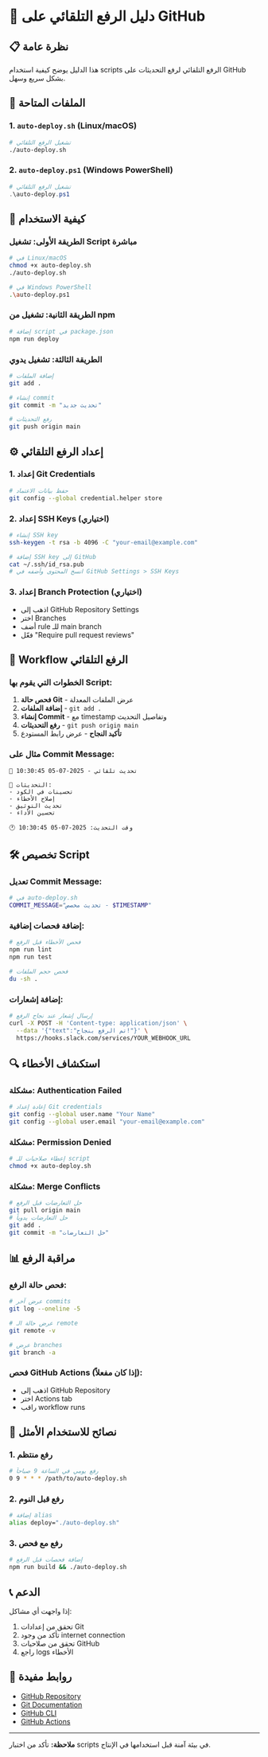 # 🚀 دليل الرفع التلقائي على GitHub

## 📋 نظرة عامة
هذا الدليل يوضح كيفية استخدام scripts الرفع التلقائي لرفع التحديثات على GitHub بشكل سريع وسهل.

## 🔧 الملفات المتاحة

### 1. `auto-deploy.sh` (Linux/macOS)
```bash
# تشغيل الرفع التلقائي
./auto-deploy.sh
```

### 2. `auto-deploy.ps1` (Windows PowerShell)
```powershell
# تشغيل الرفع التلقائي
.\auto-deploy.ps1
```

## 📝 كيفية الاستخدام

### الطريقة الأولى: تشغيل Script مباشرة
```bash
# في Linux/macOS
chmod +x auto-deploy.sh
./auto-deploy.sh

# في Windows PowerShell
.\auto-deploy.ps1
```

### الطريقة الثانية: تشغيل من npm
```bash
# إضافة script في package.json
npm run deploy
```

### الطريقة الثالثة: تشغيل يدوي
```bash
# إضافة الملفات
git add .

# إنشاء commit
git commit -m "تحديث جديد"

# رفع التحديثات
git push origin main
```

## ⚙️ إعداد الرفع التلقائي

### 1. إعداد Git Credentials
```bash
# حفظ بيانات الاعتماد
git config --global credential.helper store
```

### 2. إعداد SSH Keys (اختياري)
```bash
# إنشاء SSH key
ssh-keygen -t rsa -b 4096 -C "your-email@example.com"

# إضافة SSH key إلى GitHub
cat ~/.ssh/id_rsa.pub
# انسخ المحتوى وأضفه في GitHub Settings > SSH Keys
```

### 3. إعداد Branch Protection (اختياري)
- اذهب إلى GitHub Repository Settings
- اختر Branches
- أضف rule للـ main branch
- فعّل "Require pull request reviews"

## 🔄 Workflow الرفع التلقائي

### الخطوات التي يقوم بها Script:
1. **فحص حالة Git** - عرض الملفات المعدلة
2. **إضافة الملفات** - `git add .`
3. **إنشاء Commit** - مع timestamp وتفاصيل التحديث
4. **رفع التحديثات** - `git push origin main`
5. **تأكيد النجاح** - عرض رابط المستودع

### مثال على Commit Message:
```
🔄 تحديث تلقائي - 2025-07-05 10:30:45

📝 التحديثات:
- تحسينات في الكود
- إصلاح الأخطاء
- تحديث التوثيق
- تحسين الأداء

🕐 وقت التحديث: 2025-07-05 10:30:45
```

## 🛠️ تخصيص Script

### تعديل Commit Message:
```bash
# في auto-deploy.sh
COMMIT_MESSAGE="تحديث مخصص - $TIMESTAMP"
```

### إضافة فحصات إضافية:
```bash
# فحص الأخطاء قبل الرفع
npm run lint
npm run test

# فحص حجم الملفات
du -sh .
```

### إضافة إشعارات:
```bash
# إرسال إشعار عند نجاح الرفع
curl -X POST -H 'Content-type: application/json' \
  --data '{"text":"تم الرفع بنجاح!"}' \
  https://hooks.slack.com/services/YOUR_WEBHOOK_URL
```

## 🔍 استكشاف الأخطاء

### مشكلة: Authentication Failed
```bash
# إعادة إعداد Git credentials
git config --global user.name "Your Name"
git config --global user.email "your-email@example.com"
```

### مشكلة: Permission Denied
```bash
# إعطاء صلاحيات للـ script
chmod +x auto-deploy.sh
```

### مشكلة: Merge Conflicts
```bash
# حل التعارضات قبل الرفع
git pull origin main
# حل التعارضات يدوياً
git add .
git commit -m "حل التعارضات"
```

## 📊 مراقبة الرفع

### فحص حالة الرفع:
```bash
# عرض آخر commits
git log --oneline -5

# عرض حالة الـ remote
git remote -v

# عرض branches
git branch -a
```

### فحص GitHub Actions (إذا كان مفعلاً):
- اذهب إلى GitHub Repository
- اختر Actions tab
- راقب workflow runs

## 🚀 نصائح للاستخدام الأمثل

### 1. رفع منتظم
```bash
# رفع يومي في الساعة 9 صباحاً
0 9 * * * /path/to/auto-deploy.sh
```

### 2. رفع قبل النوم
```bash
# إضافة alias
alias deploy="./auto-deploy.sh"
```

### 3. رفع مع فحص
```bash
# إضافة فحصات قبل الرفع
npm run build && ./auto-deploy.sh
```

## 📞 الدعم

إذا واجهت أي مشاكل:
1. تحقق من إعدادات Git
2. تأكد من وجود internet connection
3. تحقق من صلاحيات GitHub
4. راجع logs الأخطاء

## 🔗 روابط مفيدة

- [GitHub Repository](https://github.com/djharga/shifa-care-ai-insights-82-main)
- [Git Documentation](https://git-scm.com/doc)
- [GitHub CLI](https://cli.github.com/)
- [GitHub Actions](https://github.com/features/actions)

---

**ملاحظة:** تأكد من اختبار scripts في بيئة آمنة قبل استخدامها في الإنتاج. 